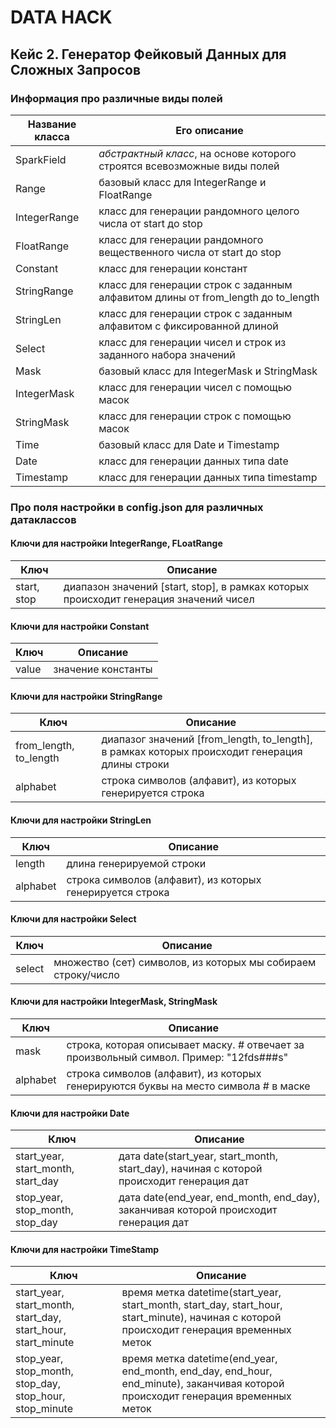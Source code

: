 # DATA HACK
## Кейс 2. Генератор Фейковый Данных для Сложных Запросов
### Информация про различные виды полей

Название класса | Его описание
---|---
SparkField | *абстрактный класс*, на основе которого строятся всевозможные виды полей 
Range |базовый класс для IntegerRange и FloatRange
IntegerRange | класс для генерации рандомного целого числа от start до stop
FloatRange | класс для генерации рандомного вещественного числа от start до stop
Constant | класс для генерации констант
StringRange | класс для генерации строк с заданным алфавитом длины от from_length до to_length
StringLen | класс для генерации строк с заданным алфавитом с фиксированной длиной
Select | класс для генерации чисел и строк из заданного набора значений
Mask | базовый класс для IntegerMask и StringMask
IntegerMask | класс для генерации чисел с помощью масок
StringMask | класс для генерации строк с помощью масок
Time | базовый класс для Date и Timestamp
Date | класс для генерации данных типа date
Timestamp | класс для генерации данных типа timestamp

### Про поля настройки в config.json для различных датаклассов

#### Ключи для настройки IntegerRange, FLoatRange

Ключ | Описание
---|---
start, stop | диапазон значений [start, stop], в рамках которых происходит генерация значений чисел

#### Ключи для настройки Constant

Ключ | Описание
---|---
value | значение константы

#### Ключи для настройки StringRange

Ключ | Описание
---|---
from_length, to_length | диапазог значений [from_length, to_length], в рамках которых происходит генерация длины строки
alphabet | строка символов (алфавит), из которых генерируется строка

#### Ключи для настройки StringLen

Ключ | Описание
---|---
length | длина генерируемой строки
alphabet | строка символов (алфавит), из которых генерируется строка

#### Ключи для настройки Select

Ключ | Описание
---|---
select | множество (сет) символов, из которых мы собираем строку/число

#### Ключи для настройки IntegerMask, StringMask

Ключ | Описание
---|---
mask | строка, которая описывает маску. # отвечает за произвольный символ. Пример: "12fds###s"
alphabet | строка символов (алфавит), из которых генерируются буквы на место символа # в маске

#### Ключи для настройки Date

Ключ | Описание
---|---
start_year, start_month, start_day | дата date(start_year, start_month, start_day), начиная с которой происходит генерация дат
stop_year, stop_month, stop_day | дата date(end_year, end_month, end_day), заканчивая которой происходит генерация дат

#### Ключи для настройки TimeStamp

Ключ | Описание
---|---
start_year, start_month, start_day, start_hour, start_minute | время метка datetime(start_year, start_month, start_day, start_hour, start_minute), начиная с которой происходит генерация временных меток
stop_year, stop_month, stop_day, stop_hour, stop_minute | время метка datetime(end_year, end_month, end_day, end_hour, end_minute), заканчивая которой происходит генерация временных меток
